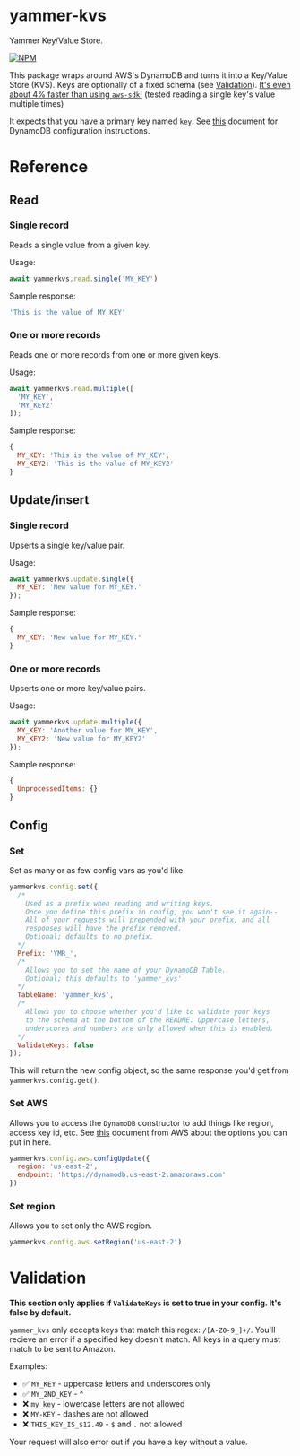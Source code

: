 # yammer-kvs
Yammer Key/Value Store.

[![NPM](https://nodei.co/npm/yammer-kvs.png?compact=true)](https://npmjs.org/package/yammer-kvs)

This package wraps around AWS's DynamoDB and turns it into a Key/Value Store (KVS). Keys are optionally of a fixed schema (see [Validation](#Validation)). [It's even about 4% faster than using `aws-sdk`!](/docs/speedTesting.md) (tested reading a single key's value multiple times)

It expects that you have a primary key named `key`. See [this](/docs/dynamoConfig.md) document for DynamoDB configuration instructions.

# Reference

## Read

### Single record
Reads a single value from a given key.

Usage: 
```js
await yammerkvs.read.single('MY_KEY')
```

Sample response: 
```js
'This is the value of MY_KEY'
```

### One or more records
Reads one or more records from one or more given keys.

Usage:
```js
await yammerkvs.read.multiple([
  'MY_KEY',
  'MY_KEY2'
]);
```

Sample response:
```js
{
  MY_KEY: 'This is the value of MY_KEY',
  MY_KEY2: 'This is the value of MY_KEY2'
}
```

## Update/insert

### Single record
Upserts a single key/value pair.

Usage:
```js
await yammerkvs.update.single({
  MY_KEY: 'New value for MY_KEY.'
});
```

Sample response:
```js
{
  MY_KEY: 'New value for MY_KEY.'
}
```

### One or more records
Upserts one or more key/value pairs.

Usage:
```js
await yammerkvs.update.multiple({
  MY_KEY: 'Another value for MY_KEY',
  MY_KEY2: 'New value for MY_KEY2'
});
```

Sample response:
```js
{ 
  UnprocessedItems: {}
}
```

## Config

### Set
Set as many or as few config vars as you'd like.

```js
yammerkvs.config.set({
  /*
    Used as a prefix when reading and writing keys.
    Once you define this prefix in config, you won't see it again--
    All of your requests will prepended with your prefix, and all
    responses will have the prefix removed.
    Optional; defaults to no prefix.
  */
  Prefix: 'YMR_',
  /*
    Allows you to set the name of your DynamoDB Table.
    Optional; this defaults to 'yammer_kvs'
  */
  TableName: 'yammer_kvs',
  /*
    Allows you to choose whether you'd like to validate your keys
    to the schema at the bottom of the README. Uppercase letters,
    underscores and numbers are only allowed when this is enabled.
  */   
  ValidateKeys: false
});
```

This will return the new config object, so the same response you'd get from `yammerkvs.config.get()`.

### Set AWS

Allows you to access the `DynamoDB` constructor to add things like region, access key id, etc. See [this](https://docs.aws.amazon.com/AWSJavaScriptSDK/latest/AWS/DynamoDB.html#constructor-property) document from AWS about the options you can put in here.

```js
yammerkvs.config.aws.configUpdate({
  region: 'us-east-2',
  endpoint: 'https://dynamodb.us-east-2.amazonaws.com'
})
```

### Set region

Allows you to set only the AWS region.

```js
yammerkvs.config.aws.setRegion('us-east-2')
```


# Validation

**This section only applies if `ValidateKeys` is set to true in your config. It's false by default.**

`yammer_kvs` only accepts keys that match this regex: `/[A-Z0-9_]+/`. You'll recieve an error if a specified key doesn't match. All keys in a query must match to be sent to Amazon.

Examples:
- ✅ `MY_KEY` - uppercase letters and underscores only
- ✅ `MY_2ND_KEY` - ^
- ❌ `my_key` - lowercase letters are not allowed
- ❌ `MY-KEY` - dashes are not allowed
- ❌ `THIS_KEY_IS_$12.49` - `$` and `.` not allowed

Your request will also error out if you have a key without a value.